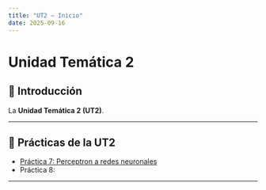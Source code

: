 ```yaml
---
title: "UT2 — Inicio"
date: 2025-09-16
---
```


# Unidad Temática 2

## 📘 Introducción

La **Unidad Temática 2 (UT2)**.

---

## 📂 Prácticas de la UT2

- [Práctica 7: Perceptron a redes neuronales](01-practica7.md)  
- Práctica 8:

---
